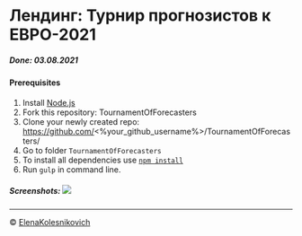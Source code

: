 # Лендинг: Турнир прогнозистов к ЕВРО-2021
##### Done: 03.08.2021

#### Prerequisites
1. Install [Node.js](https://nodejs.org/en/download/)   
2. Fork this repository: TournamentOfForecasters
3. Clone your newly created repo: https://github.com/<%your_github_username%>/TournamentOfForecasters/  
4. Go to folder `TournamentOfForecasters`  
5. To install all dependencies use [`npm install`](https://docs.npmjs.com/cli/install)  
6. Run `gulp` in command line.

##### Screenshots:  ![](https://helenkolesnikovich.github.io/TournamentOfForecasters/screens.jpeg)

---

© [ElenaKolesnikovich](https://github.com/HelenKolesnikovich)
